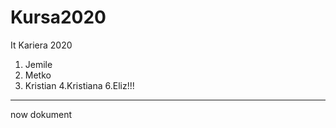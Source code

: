 # Kursa2020
It Kariera 2020
1. Jemile
2. Metko
3. Kristian
4.Kristiana
6.Eliz!!!
--------------------------
now dokument
